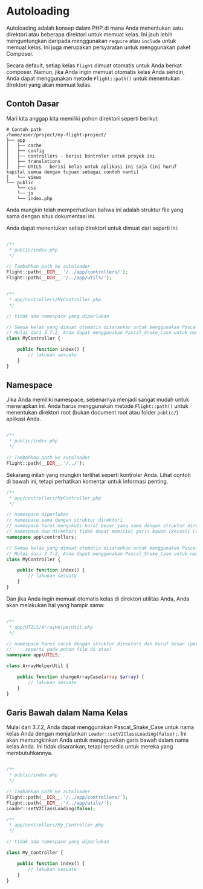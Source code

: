 # Autoloading

Autoloading adalah konsep dalam PHP di mana Anda menentukan satu direktori atau beberapa direktori untuk memuat kelas. Ini jauh lebih menguntungkan daripada menggunakan `require` atau `include` untuk memuat kelas. Ini juga merupakan persyaratan untuk menggunakan paket Composer.

Secara default, setiap kelas `Flight` dimuat otomatis untuk Anda berkat composer. Namun, jika Anda ingin memuat otomatis kelas Anda sendiri, Anda dapat menggunakan metode `Flight::path()` untuk menentukan direktori yang akan memuat kelas.

## Contoh Dasar

Mari kita anggap kita memiliki pohon direktori seperti berikut:

```text
# Contoh path
/home/user/project/my-flight-project/
├── app
│   ├── cache
│   ├── config
│   ├── controllers - berisi kontroler untuk proyek ini
│   ├── translations
│   ├── UTILS - berisi kelas untuk aplikasi ini saja (ini huruf kapital semua dengan tujuan sebagai contoh nanti)
│   └── views
└── public
    └── css
	└── js
	└── index.php
```

Anda mungkin telah memperhatikan bahwa ini adalah struktur file yang sama dengan situs dokumentasi ini.

Anda dapat menentukan setiap direktori untuk dimuat dari seperti ini:

```php

/**
 * public/index.php
 */

// Tambahkan path ke autoloader
Flight::path(__DIR__.'/../app/controllers/');
Flight::path(__DIR__.'/../app/utils/');


/**
 * app/controllers/MyController.php
 */

// tidak ada namespace yang diperlukan

// Semua kelas yang dimuat otomatis disarankan untuk menggunakan Pascal Case (setiap kata dengan huruf kapital, tanpa spasi)
// Mulai dari 3.7.2, Anda dapat menggunakan Pascal_Snake_Case untuk nama kelas Anda dengan menjalankan Loader::setV2ClassLoading(false);
class MyController {

	public function index() {
		// lakukan sesuatu
	}
}
```

## Namespace

Jika Anda memiliki namespace, sebenarnya menjadi sangat mudah untuk menerapkan ini. Anda harus menggunakan metode `Flight::path()` untuk menentukan direktori root (bukan document root atau folder `public/`) aplikasi Anda.

```php

/**
 * public/index.php
 */

// Tambahkan path ke autoloader
Flight::path(__DIR__.'/../');
```

Sekarang inilah yang mungkin terlihat seperti kontroler Anda. Lihat contoh di bawah ini, tetapi perhatikan komentar untuk informasi penting.

```php
/**
 * app/controllers/MyController.php
 */

// namespace diperlukan
// namespace sama dengan struktur direktori
// namespace harus mengikuti huruf besar yang sama dengan struktur direktori
// namespace dan direktori tidak dapat memiliki garis bawah (kecuali Loader::setV2ClassLoading(false) diset)
namespace app\controllers;

// Semua kelas yang dimuat otomatis disarankan untuk menggunakan Pascal Case (setiap kata dengan huruf kapital, tanpa spasi)
// Mulai dari 3.7.2, Anda dapat menggunakan Pascal_Snake_Case untuk nama kelas Anda dengan menjalankan Loader::setV2ClassLoading(false);
class MyController {

	public function index() {
		// lakukan sesuatu
	}
}
```

Dan jika Anda ingin memuat otomatis kelas di direktori utilitas Anda, Anda akan melakukan hal yang hampir sama:

```php

/**
 * app/UTILS/ArrayHelperUtil.php
 */

// namespace harus cocok dengan struktur direktori dan huruf besar (perhatikan direktori UTILS semua huruf kapital
//     seperti pada pohon file di atas)
namespace app\UTILS;

class ArrayHelperUtil {

	public function changeArrayCase(array $array) {
		// lakukan sesuatu
	}
}
```

## Garis Bawah dalam Nama Kelas

Mulai dari 3.7.2, Anda dapat menggunakan Pascal_Snake_Case untuk nama kelas Anda dengan menjalankan `Loader::setV2ClassLoading(false);`. 
Ini akan memungkinkan Anda untuk menggunakan garis bawah dalam nama kelas Anda. 
Ini tidak disarankan, tetapi tersedia untuk mereka yang membutuhkannya.

```php

/**
 * public/index.php
 */

// Tambahkan path ke autoloader
Flight::path(__DIR__.'/../app/controllers/');
Flight::path(__DIR__.'/../app/utils/');
Loader::setV2ClassLoading(false);

/**
 * app/controllers/My_Controller.php
 */

// tidak ada namespace yang diperlukan

class My_Controller {

	public function index() {
		// lakukan sesuatu
	}
}
```